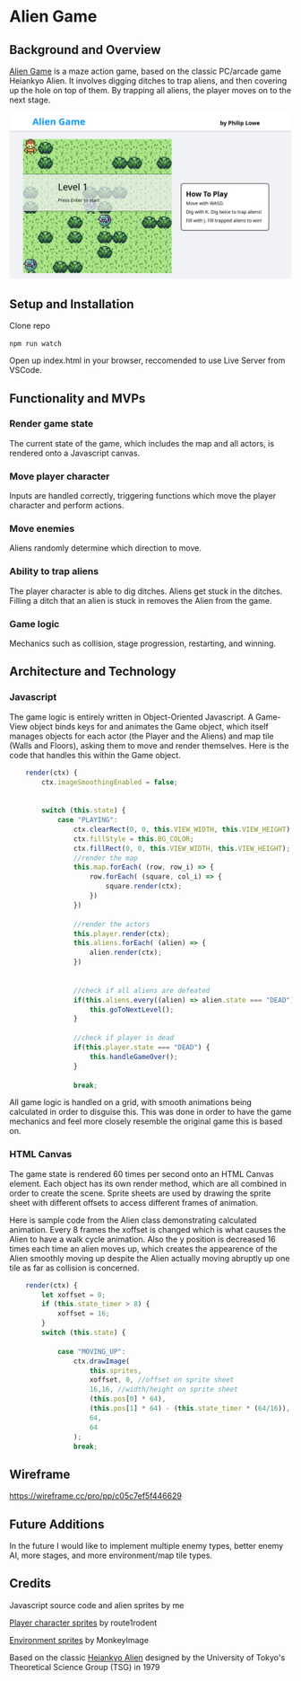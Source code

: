 # Alien Game

## Background and Overview

[Alien Game](https://philowe94.github.io/alien-game/) is a maze action game, based on the classic PC/arcade game Heiankyo Alien. It involves digging ditches to trap aliens, and then covering up the hole on top of them. By trapping all aliens, the player moves on to the next stage.

![alien-game](/images/screenshot.png)

## Setup and Installation

Clone repo

`npm run watch`

Open up index.html in your browser, reccomended to use Live Server from VSCode.

## Functionality and MVPs

### Render game state

The current state of the game, which includes the map and all actors, is rendered onto a Javascript canvas.

### Move player character 

Inputs are handled correctly, triggering functions which move the player character and perform actions.

### Move enemies 

Aliens randomly determine which direction to move.

### Ability to trap aliens 

The player character is able to dig ditches. Aliens get stuck in the ditches. Filling a ditch that an alien is stuck in removes the Alien from the game.

### Game logic 

Mechanics such as collision, stage progression, restarting, and winning.

## Architecture and Technology

### Javascript

The game logic is entirely written in Object-Oriented Javascript. A Game-View object binds keys for and animates the Game object, which itself manages objects for each actor (the Player and the Aliens) and map tile (Walls and Floors), asking them to move and render themselves. Here is the code that handles this within the Game object.

```javascript 
    render(ctx) {
        ctx.imageSmoothingEnabled = false;


        switch (this.state) {
            case "PLAYING":
                ctx.clearRect(0, 0, this.VIEW_WIDTH, this.VIEW_HEIGHT);
                ctx.fillStyle = this.BG_COLOR;
                ctx.fillRect(0, 0, this.VIEW_WIDTH, this.VIEW_HEIGHT);
                //render the map
                this.map.forEach( (row, row_i) => {
                    row.forEach( (square, col_i) => {
                        square.render(ctx);      
                    })
                })
        
                //render the actors
                this.player.render(ctx);
                this.aliens.forEach( (alien) => {
                    alien.render(ctx);
                })

                
                //check if all aliens are defeated
                if(this.aliens.every((alien) => alien.state === "DEAD")) {
                    this.goToNextLevel();
                }

                //check if player is dead
                if(this.player.state === "DEAD") {
                    this.handleGameOver();
                }
                
                break;
```
All game logic is handled on a grid, with smooth animations being calculated in order to disguise this. This was done in order to have the game mechanics and feel more closely resemble the original game this is based on.


### HTML Canvas

The game state is rendered 60 times per second onto an HTML Canvas element. Each object has its own render method, which are all combined in order to create the scene. Sprite sheets are used by drawing the sprite sheet with different offsets to access different frames of animation.

Here is sample code from the Alien class demonstrating calculated animation. Every 8 frames the xoffset is changed which is what causes the Alien to have a walk cycle animation. Also the y position is decreased 16 times each time an alien moves up, which creates the appearence of the Alien smoothly moving up despite the Alien actually moving abruptly up one tile as far as collision is concerned.

```javascript
    render(ctx) {
        let xoffset = 0;
        if (this.state_timer > 8) {
            xoffset = 16;
        }
        switch (this.state) {
            
            case "MOVING_UP":
                ctx.drawImage(
                    this.sprites,
                    xoffset, 0, //offset on sprite sheet
                    16,16, //width/height on sprite sheet
                    (this.pos[0] * 64), 
                    (this.pos[1] * 64) - (this.state_timer * (64/16)),
                    64, 
                    64
                );
                break;
```

## Wireframe

https://wireframe.cc/pro/pp/c05c7ef5f446629

## Future Additions

In the future I would like to implement multiple enemy types, better enemy AI, more stages, and more environment/map tile types.

## Credits

Javascript source code and alien sprites by me

[Player character sprites](https://route1rodent.itch.io/16x16-rpg-character-sprite-sheet) by route1rodent

[Environment sprites](https://monkeyimage.itch.io/outdoors-gameboy-tileset) by MonkeyImage

Based on the classic [Heiankyo Alien](https://en.wikipedia.org/wiki/Heiankyo_Alien) designed by the University of Tokyo's Theoretical Science Group (TSG) in 1979

